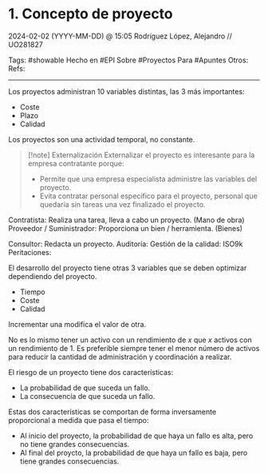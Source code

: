 # 1. Concepto de proyecto
2024-02-02 (YYYY-MM-DD) @ 15:05
Rodríguez López, Alejandro // UO281827

Tags:
	#showable
	Hecho en #EPI
	Sobre #Proyectos 
	Para #Apuntes 
	Otros:
	Refs:
 
<hr>

Los proyectos administran 10 variables distintas, las 3 más importantes:

- Coste
- Plazo
- Calidad

Los proyectos son una actividad temporal, no constante.

> [!note] Externalización
> Externalizar el proyecto es interesante para la empresa contratante porque:
> - Permite que una empresa especialista administre las variables del proyecto.
> - Evita contratar personal específico para el proyecto, personal que quedaría sin tareas una vez finalizado el proyecto.

Contratista: Realiza una tarea, lleva a cabo un proyecto. (Mano de obra)
Proveedor / Suministrador: Proporciona un bien / herramienta. (Bienes)

Consultor: Redacta un proyecto.
Auditoría:
Gestión de la calidad: ISO9k
Peritaciones:

El desarrollo del proyecto tiene otras 3 variables que se deben optimizar dependiendo del proyecto.

- Tiempo
- Coste
- Calidad

Incrementar una modifica el valor de otra.

No es lo mismo tener un activo con un rendimiento de $x$ que $x$ activos con un rendimiento de 1.
Es preferible siempre tener el menor número de activos para reducir la cantidad de administración y coordinación a realizar.

El riesgo de un proyecto tiene dos características:

- La probabilidad de que suceda un fallo.
- La consecuencia de que suceda un fallo.

Estas dos características se comportan de forma inversamente proporcional a medida que pasa el tiempo:

- Al inicio del proyecto, la probabilidad de que haya un fallo es alta, pero no tiene grandes consecuencias.
- Al final del proycto, la probabilidad de que haya un fallo es baja, pero tiene grandes consecuencias.
